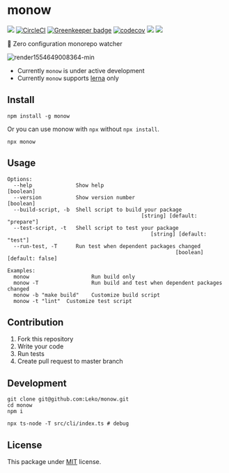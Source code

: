 # monow

![](https://img.shields.io/npm/v/monow.svg)
[![CircleCI](https://circleci.com/gh/Leko/monow.svg?style=svg)](https://circleci.com/gh/Leko/monow)
[![Greenkeeper badge](https://badges.greenkeeper.io/Leko/monow.svg)](https://greenkeeper.io/)
[![codecov](https://codecov.io/gh/Leko/monow/branch/master/graph/badge.svg)](https://codecov.io/gh/Leko/monow)
![](https://img.shields.io/npm/dm/monow.svg)
![](https://img.shields.io/npm/l/monow.svg)

:clap: Zero configuration monorepo watcher

![render1554649008364-min](https://user-images.githubusercontent.com/1424963/55685438-3670c180-5991-11e9-87cc-37729a06f107.gif)

- Currently `monow` is under active development
- Currently `monow` supports [lerna](https://github.com/lerna/lerna) only

## Install

```
npm install -g monow
```

Or you can use monow with `npx` without `npx install`.

```
npx monow
```

## Usage

```
Options:
  --help              Show help                                        [boolean]
  --version           Show version number                              [boolean]
  --build-script, -b  Shell script to build your package
                                           [string] [default: "prepare"]
  --test-script, -t   Shell script to test your package
                                              [string] [default: "test"]
  --run-test, -T      Run test when dependent packages changed
                                                      [boolean] [default: false]

Examples:
  monow                    Run build only
  monow -T                 Run build and test when dependent packages changed
  monow -b "make build"    Customize build script
  monow -t "lint"  Customize test script
```

## Contribution

1. Fork this repository
1. Write your code
1. Run tests
1. Create pull request to master branch

## Development

```
git clone git@github.com:Leko/monow.git
cd monow
npm i

npx ts-node -T src/cli/index.ts # debug
```

## License

This package under [MIT](https://opensource.org/licenses/MIT) license.
